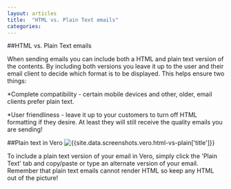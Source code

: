 ```yaml
---
layout: articles
title:  "HTML vs. Plain Text emails"
categories: 
---
```

  
##HTML vs. Plain Text emails
    
When sending emails you can include both a HTML and plain text version of the contents.
By including both versions you leave it up to the user and their email client to decide which format is to be displayed. This helps ensure two things:

*Complete compatibility - certain mobile devices and other, older, email clients prefer plain text.
	
*User friendliness - leave it up to your customers to turn off HTML formatting if they desire. At least they will still receive the quality emails you are sending!

##Plain text in Vero
![{{site.data.screenshots.vero.html-vs-plain['title']}}]({{site.data.screenshots.vero.html-vs-plain['image']}})

To include a plain text version of your email in Vero, simply click the 'Plain Text' tab and copy/paste or type an alternate version of your email.
Remember that plain text emails cannot render HTML so keep any HTML out of the picture!
